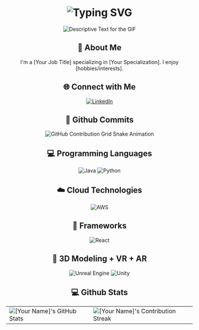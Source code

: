 <div align="center">
    <h1>
        <img src="https://readme-typing-svg.herokuapp.com?font=Jetbrains+mono&size=40&duration=3000&color=33FF33&center=true&vCenter=true&width=435&lines=Hey..+I'm+JohnDoe;This+is..;..my+Github..;" alt="Typing SVG"/>
    </h1>
    <p>
        <img src="https://your-gif-url.gif" alt="Descriptive Text for the GIF" />
    </p>
</div>

<div align="center">
    <h2>🚀 About Me</h2>
    <p>I'm a [Your Job Title] specializing in [Your Specialization]. I enjoy [hobbies/interests].</p>
</div>

<div align="center">
<h2 align="center" class="section-heading">🌐 Connect with Me</h2>
<a href="https://www.linkedin.com/in/[YourLinkedIn]/">
    <img src="https://img.shields.io/badge/LinkedIn-0077B5?style=for-the-badge&logo=linkedin&logoColor=white" alt="LinkedIn"/>
</a>
</div>

<div align="center">
    <h2>🚀 Github Commits</h2>
    <img src="https://raw.githubusercontent.com/[YourGitHub]/[YourGitHub]/output/github-contribution-grid-snake.svg" alt="GitHub Contribution Grid Snake Animation"/>
</div>

<h2 align="center" class="section-heading">💻 Programming Languages</h2>
<div align="center">
    <img src="https://img.shields.io/badge/Java-007396?style=for-the-badge&logo=java&logoColor=white" alt="Java" />
    <img src="https://img.shields.io/badge/Python-3776AB?style=for-the-badge&logo=python&logoColor=white" alt="Python"/>
    <!-- Add more badges similarly -->
</div>

<h2 align="center" class="section-heading">☁️ Cloud Technologies</h2>
<div align="center">
    <img src="https://img.shields.io/badge/AWS-FF9900?style=for-the-badge&logo=amazonaws&logoColor=white" alt="AWS" />
    <!-- Add more badges similarly -->
</div>

<h2 align="center" class="section-heading">🔧 Frameworks</h2>
<div align="center">
    <img src="https://img.shields.io/badge/React-20232A?style=for-the-badge&logo=react&logoColor=61DAFB" alt="React"/>
    <!-- Add more badges similarly -->
</div>

<h2 align="center" class="section-heading">👾 3D Modeling + VR + AR</h2>
<div align="center">
    <img src="https://img.shields.io/badge/Unreal_Engine-313131?style=for-the-badge&logo=unreal-engine&logoColor=white" alt="Unreal Engine"/>
    <img src="https://img.shields.io/badge/Unity-000000?style=for-the-badge&logo=unity&logoColor=white" alt="Unity"/>
    <!-- Add more badges similarly -->
</div>

<div align="center">
<h2 align="center" class="section-heading">💻 Github Stats</h2>
<table align="center" width="100%" height="100%" >
    <tr>
        <td><img style="border: none;" src="https://github-profile-summary-cards.vercel.app/api/cards/profile-details?username=[YourGitHub]&theme=github_dark" alt="[Your Name]'s GitHub Stats"/></td>
        <td><img style="border: none;" src="https://github-readme-streak-stats.herokuapp.com/?user=[YourGitHub]&theme=merko" alt="[Your Name]'s Contribution Streak"/></td
